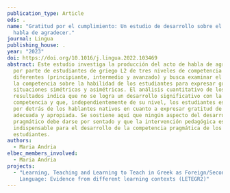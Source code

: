 ```yaml
---
publication_type: Article
eds: .
name: "Gratitud por el cumplimiento: Un estudio de desarrollo sobre el acto de
  habla de agradecer."
journal: Lingua
publishing_house: .
year: "2023"
doi: https://doi.org/10.1016/j.lingua.2022.103469
abstract: Este estudio investiga la producción del acto de habla de agradecer
  por parte de estudiantes de griego L2 de tres niveles de competencia
  diferentes (principiante, intermedio y avanzado) y busca examinar el efecto de
  la competencia sobre la habilidad de los estudiantes para expresar gratitud en
  situaciones simétricas y asimétricas. El análisis cuantitativo de los
  resultados indica que no se logra un desarrollo significativo con la
  competencia y que, independientemente de su nivel, los estudiantes están muy
  por detrás de los hablantes nativos en cuanto a expresar gratitud de manera
  adecuada y apropiada. Se sostiene aquí que ningún aspecto del desarrollo
  pragmático debe darse por sentado y que la intervención pedagógica es
  indispensable para el desarrollo de la competencia pragmática de los
  estudiantes.
authors:
  - Maria Andria
elbec_members_involved:
  - Maria Andria
projects:
  - "Learning, Teaching and Learning to Teach in Greek as Foreign/Second
    Language: Evidence from different learning contexts (LETEGR2)"
---
```

